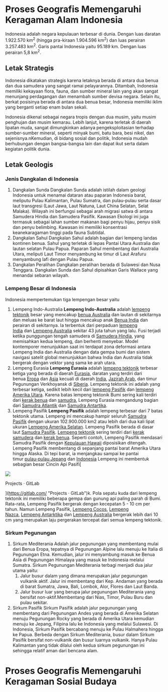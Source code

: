 # Proses Geografis Memengaruhi Keragaman Alam Indonesia

Indonesia adalah negara kepulauan terbesar di dunia. Dengan luas daratan 1.922.570 km<sup>2</sup> (hingga pra-kiraan 1.904.596 km<sup>2</sup>) dan luas perairan 3.257.483 km<sup>2</sup>. Garis pantai Indonesia yaitu 95.189 km. Dengan luas perairan 5,8 km<sup>2</sup>.

## Letak Strategis
Indonesia dikatakan strategis karena letaknya berada di antara dua benua dan dua samudera yang sangat ramai pelayarannya. Ditambah, Indonesia memiliki kekayaan flora, fauna, dan sumber mineral lain yang akan sangat menunjang perdagangan dan menambah sumber devisa negara. Selain itu, berkat posisinya berada di antara dua benua besar, Indonesia memiliki iklim yang berganti setiap enam bulan sekali.

Indonesia dikenal sebagai negara tropis dengan dua musim, yaitu musim penghujan dan musim kemarau. Lebih lanjut, karena terletak di daerah lipatan muda, sangat dimungkinkan adanya pengeksploitasian terhadap sumber-sumber mineral, seperti minyak bumi, batu bara, besi nikel, dan sejenisnya.nKemudian, di bidang sosial dan politik, Indonesia mudah berhubungan dengan bangsa-bangsa lain dan dapat ikut serta dalam kegiatan politik dunia.

## Letak Geologis

### Jenis Dangkalan di Indonesia
1. Dangkalan Sunda
	Dangkalan Sunda adalah istilah dalam geologi Indonesia untuk menamai dataran atau paparan Indonesia barat, meliputu Pulau Kalimantan, Pulau Sumatra, dan pulau-pulau serta dasar laut transgresi (Laut Jawa, Laut Natuna, Laut China Selatan, Selat Malaka). Wilayah ini berfungsi sebagai arah migrasi satwa di antara Samudera Hindia dan Samudera Pasifik. Kawasan Ekologi ini juga termasuk sebagai lahan sumber makanan bagi penyu hijau, penyu sisik dan penyu belimbing. Kawasan ini memiliki konsentrasi keanekaragaman tinggi pada fauna Subtidal.
2. Dangkalan Sahul
	Dangkalan Sahul adalah bagian dari lempeng landas kontinen benua. Sahul yang terletak di lepas Pantai Utara Australia dan lautan selatan Pulau Papua. Paparan Sahul membentang dari Australia Utara, meliputi Laut Timor menyambung ke timur di Laut Arafuru menyambung lafi dengan Pulau Papua.
3. Dangkalan Peralihan
	Dangkalan peralihan berada di Sulawesi dan Nusa Tenggara. Dangkalan Sunda dan Sahul dipisahkan Garis Wallace yang menandai sebaran wilayah.
### Lempeng Besar di Indonesia
Indonesia mempertemukan tiga lempengan besar yaitu
1. Lempeng Indo-Australia
	**Lempeng Indo-Australia** adalah [lempeng tektonik](https://id.wikipedia.org/wiki/Lempeng_tektonik "Lempeng tektonik") besar yang mencakup [benua Australia](https://id.wikipedia.org/wiki/Benua_Australia "Benua Australia") dan lautan di sekitarnya dan meluas ke barat laut hingga mencakup anak [Benua India](https://id.wikipedia.org/wiki/India "India") dan perairan di sekitarnya. Ia terbentuk dari perpaduan [lempeng India](https://id.wikipedia.org/wiki/Lempeng_India "Lempeng India") dan [Lempeng Australia](https://id.wikipedia.org/wiki/Lempeng_Australia "Lempeng Australia") sekitar 43 juta tahun yang lalu. Fusi terjadi ketika punggungan tengah samudera di [Samudera Hindia](https://id.wikipedia.org/wiki/Samudera_Hindia "Samudera Hindia"), yang memisahkan kedua lempeng, dan berhenti menyebar. Model kontemporer menunjukkan saat ini terdapat zona deformasi antara Lempeng India dan Australia dengan data gempa bumi dan sistem navigasi satelit global menunjukkan bahwa India dan Australia tidak bergerak dengan vektor yang sama ke arah utara.
2. Lempeng Eurasia
	**Lempeng Eurasia** adalah [lempeng tektonik](https://id.wikipedia.org/wiki/Lempeng_tektonik "Lempeng tektonik") terbesar ketiga yang berada di daerah [Eurasia](https://id.wikipedia.org/wiki/Eurasia "Eurasia"), daratan yang terdiri dari benua [Eropa](https://id.wikipedia.org/wiki/Eropa "Eropa") dan [Asia](https://id.wikipedia.org/wiki/Asia "Asia") kecuali di daerah [India](https://id.wikipedia.org/wiki/India "India"), [Jazirah Arab](https://id.wikipedia.org/wiki/Jazirah_Arab "Jazirah Arab"), dan timur Pegunungan Verkhoyansk di [Siberia](https://id.wikipedia.org/wiki/Siberia "Siberia"). Lempeng tektonik ini adalah yang terbesar ketiga, sedikit lebih kecil dari [lempeng Pasifik](https://id.wikipedia.org/wiki/Lempeng_Pasifik "Lempeng Pasifik") dan [lempeng Amerika Utara](https://id.wikipedia.org/wiki/Lempeng_Amerika_Utara "Lempeng Amerika Utara"). Karena batas lempeng tektonik Bumi sering kali terdiri dari [kerak benua](https://id.wikipedia.org/wiki/Kerak_benua "Kerak benua") dan [samudra](https://id.wikipedia.org/wiki/Kerak_samudera "Kerak samudera"), Lempeng Eurasia mengandung bagian dari [Samudra Atlantik](https://id.wikipedia.org/wiki/Samudra_Atlantik "Samudra Atlantik") dan [Samudra Antartika](https://id.wikipedia.org/wiki/Samudra_Antartika "Samudra Antartika").
3. Lempeng Pasifik
	**Lempeng Pasifik** adalah lempeng terbesar dari 7 batas tektonik utama. Lempeng ini mencakup hampir seluruh [Samudra Pasifik](https://id.wikipedia.org/wiki/Samudra_Pasifik "Samudra Pasifik") dengan ukuran 102.900.000 km2 atau lebih dari dua kali lipat ukuran [Lempeng Amerika Selatan](https://id.wikipedia.org/wiki/Lempeng_Amerika_Selatan "Lempeng Amerika Selatan"). Lempeng Pasifik berada di dasar laut [Samudra Pasifik](https://id.wikipedia.org/wiki/Samudra_Pasifik "Samudra Pasifik"). [Lempeng tektonik](https://id.wikipedia.org/wiki/Lempeng_tektonik "Lempeng tektonik") sering terdiri dari [kerak samudera](https://id.wikipedia.org/wiki/Kerak_samudera "Kerak samudera") dan [kerak benua](https://id.wikipedia.org/wiki/Kerak_benua "Kerak benua"). Seperti contoh, Lempeng Pasifik mendasari Samudra Pasifik dengan [Kepulauan Hawaii](https://id.wikipedia.org/wiki/Kepulauan_Hawaii "Kepulauan Hawaii") diposisikan ditengah. Lempeng Pasifik membentang di sepanjang pantai barat Amerika Utara hingga Alaska. Di tepi barat, ia menjangkau sampai ke pantai timur [pulau-pulau Jepang](https://id.wikipedia.org/wiki/Kepulauan_Jepang "Kepulauan Jepang") dan [Indonesia](https://id.wikipedia.org/wiki/Kepulauan_Indonesia "Kepulauan Indonesia") Lempeng ini membentuk sebagian besar Cincin Api Pasifi[

![](chrome://favicon/size/64@1x/https://gitlab.com/)

Projects · GitLab

](https://gitlab.com/ "Projects · GitLab")k. Pola sepatu kuda dari lempeng tektonik ini memiliki beberapa gempa dan gunung api paling parah di Bumi. Rata-rata, Lempeng Pasifik bergerak dengan kecepatan 5 - 10 cm per tahun. Namun Lempeng Pasifik, [Lempeng Cocos](https://id.wikipedia.org/wiki/Lempeng_Cocos "Lempeng Cocos"), [Lempeng Nazca](https://id.wikipedia.org/wiki/Lempeng_Nazca "Lempeng Nazca"), [Lempeng Antarktika](https://id.wikipedia.org/wiki/Lempeng_Antarktika "Lempeng Antarktika") dan [Lempeng Australia](https://id.wikipedia.org/wiki/Lempeng_Australia "Lempeng Australia") bergerak lebih dari 10 cm yang merupakan laju pergerakan tercepat dari semua lempeng tektonik.
### Sirkum Pegunungan
1. Sirkum Mediterania
	Adalah jalur pegunungan yang membentang mulai dari Benua Eropa, tepatnya di Pegunungan Alpine lalu menuju ke Italia di Pegunungan Etna. Kemudian, jalur ini menyambung masuk ke Benua Asia di Pegunungan Himalaya yang masuk ke Indonesia melalui Sumatra. Sirkum Pegunungan Mediterania terbagi menjadi dua jalur utama yaitu:
	1) Jalur busur dalam yang dimana merupakan jalur pegunungan vulkanik aktif. Jalur ini membentang dari Kep. Andaman yang berada di barat Sumatra, Jawa, Bali, Lombok, Alor, Flores dan Laut Banda.
	 2) Jalur busur luar yang berupa jalur pegunungan Mediterania yang bersifat non-aktif.Membentang dari Nias, Timor, Pulau Buru dan pulau sekitar.
2. Sirkum Pasifik
	Sirkum Pasifik adalah jalur pegunungan yang membentang dari Pegunungan Andes yang berada di Amerika Selatan menuju Pegunungan Rocky yang berada di Amerika Utara kemudian menuju ke Jepang, Filipina lalu ke Indonesia yang melalui Sulawesi. Di Indonesia, Sirkum Pasifik bercabang menuju ke Pulau Halmahera hingga ke Papua. Berbeda dengan Sirkum Mediterania, busur dalam Sirkum Pasifik bersifat non-vulkanik dan busur luarnya vulkanik.
Hanya Pulau Kalimantan yang tidak dilalui oleh kedua sirkum pegunungan ini sehingga relatif aman dari bencana alam.

# Proses Geografis Memengaruhi Keragaman Sosial Budaya
